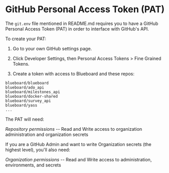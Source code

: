 # GitHub Personal Access Token (PAT)

The `git.env` file mentioned in README.md requires you to have a GitHub Personal Access Token (PAT) in order to interface with GitHub's API.

To create your PAT:

1. Go to your own GitHub settings page.

2. Click Developer Settings, then Personal Access Tokens > Fine Grained Tokens.

3. Create a token with access to Blueboard and these repos:

```
blueboard/blueboard
blueboard/ado_api
blueboard/milestones_api
blueboard/docker-shared
blueboard/survey_api
blueboard/yass
...
```

The PAT will need:

*Repository permissions* -- Read and Write access to organization administration and organization secrets

If you are a GitHub Admin and want to write Organization secrets (the highest level), you'll also need:

*Organization permissions* -- Read and Write access to administration, environments, and secrets


